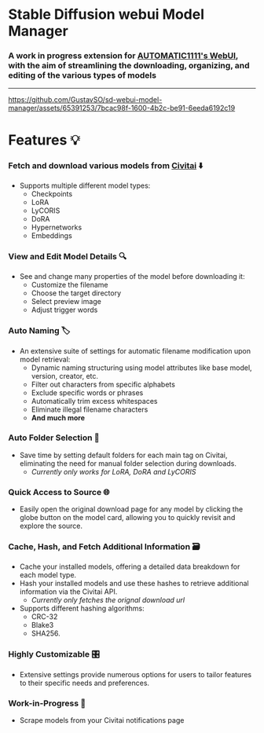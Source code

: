 # Stable Diffusion webui Model Manager 
### A **work in progress** extension for [AUTOMATIC1111's WebUI](https://github.com/AUTOMATIC1111/stable-diffusion-webui), with the aim of streamlining the downloading, organizing, and editing of the various types of models
---

https://github.com/GustavSO/sd-webui-model-manager/assets/65391253/7bcac98f-1600-4b2c-be91-6eeda6192c19

# Features 💡
### Fetch and download various models from [Civitai](https://civitai.com/) ⬇️
- Supports multiple different model types:
  - Checkpoints
  - LoRA
  - LyCORIS
  - DoRA
  - Hypernetworks
  - Embeddings

### View and Edit Model Details 🔍
  - See and change many properties of the model before downloading it:
    - Customize the filename
    - Choose the target directory
    - Select preview image
    - Adjust trigger words

### Auto Naming 🏷️
- An extensive suite of settings for automatic filename modification upon model retrieval:
  - Dynamic naming structuring using model attributes like base model, version, creator, etc.
  - Filter out characters from specific alphabets
  - Exclude specific words or phrases
  - Automatically trim excess whitespaces
  - Eliminate illegal filename characters
  - **And much more**

 ### Auto Folder Selection 📂
 - Save time by setting default folders for each main tag on Civitai, eliminating the need for manual folder selection during downloads.
   - *Currently only works for LoRA, DoRA and LyCORIS*

### Quick Access to Source 🌐
- Easily open the original download page for any model by clicking the globe button on the model card, allowing you to quickly revisit and explore the source.

### Cache, Hash, and Fetch Additional Information 🗃️
- Cache your installed models, offering a detailed data breakdown for each model type.
- Hash your installed models and use these hashes to retrieve additional information via the Civitai API.
  - *Currently only fetches the orignal download url*
- Supports different hashing algorithms:
  - CRC-32
  - Blake3
  - SHA256.
  
### Highly Customizable 🎛️
- Extensive settings provide numerous options for users to tailor features to their specific needs and preferences.

### Work-in-Progress 🚧
- Scrape models from your Civitai notifications page
